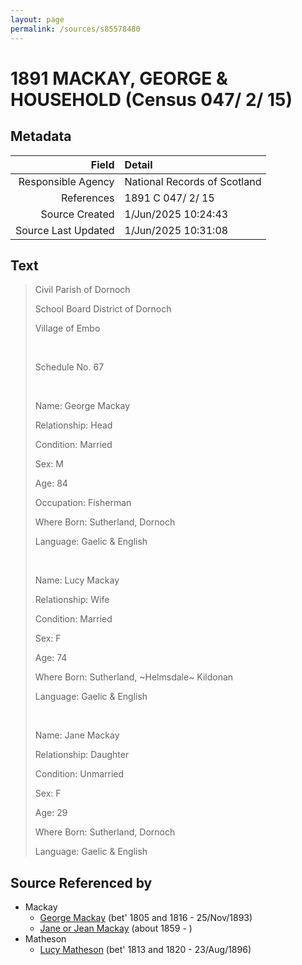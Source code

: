 ```yaml
---
layout: page
permalink: /sources/s85578480
---
```


# 1891 MACKAY, GEORGE & HOUSEHOLD (Census 047/ 2/ 15)

## Metadata

Field | Detail
---:|:---
Responsible Agency | National Records of Scotland
References | 1891 C 047/ 2/ 15
Source Created | 1/Jun/2025 10:24:43
Source Last Updated | 1/Jun/2025 10:31:08

## Text

> Civil Parish of Dornoch
>
> School Board District of Dornoch
>
> Village of Embo
>
> <br/>
>
> Schedule No. 67
>
> <br/>
>
> Name: George Mackay
>
> Relationship: Head
>
> Condition: Married
>
> Sex: M
>
> Age: 84
>
> Occupation: Fisherman
>
> Where Born: Sutherland, Dornoch
>
> Language: Gaelic & English
>
> <br/>
>
> Name: Lucy Mackay
>
> Relationship: Wife
>
> Condition: Married
>
> Sex: F
>
> Age: 74
>
> Where Born: Sutherland, \~Helmsdale\~ Kildonan
>
> Language: Gaelic & English
>
> <br/>
>
> Name: Jane Mackay
>
> Relationship: Daughter
>
> Condition: Unmarried
>
> Sex: F
>
> Age: 29
>
> Where Born: Sutherland, Dornoch
>
> Language: Gaelic & English
>

## Source Referenced by

* Mackay
  * [George Mackay](../people/@33764614@-george-mackay-b1805~1816-d1893-11-25.md) (bet' 1805 and 1816 - 25/Nov/1893)
  * [Jane or Jean Mackay](../people/@4172390@-jane-or-jean-mackay-b1859-d.md) (about 1859 - )
* Matheson
  * [Lucy Matheson](../people/@67811996@-lucy-matheson-b1813~1820-d1896-8-23.md) (bet' 1813 and 1820 - 23/Aug/1896)
